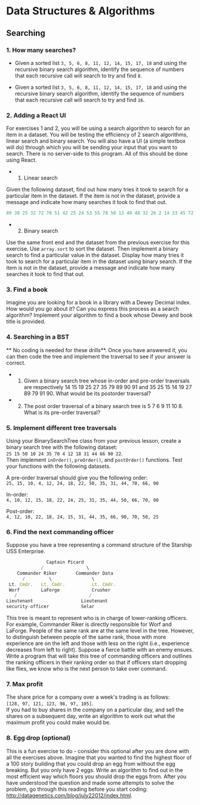 # Data Structures & Algorithms

## Searching

### 1. How many searches?  

 - Given a sorted list `3, 5, 6, 8, 11, 12, 14, 15, 17, 18` and using the recursive binary search algorithm, identify the sequence of numbers that each recursive call will search to try and find `8`.

 - Given a sorted list `3, 5, 6, 8, 11, 12, 14, 15, 17, 18` and using the recursive binary search algorithm, identify the sequence of numbers that each recursive call will search to try and find `16`.

### 2. Adding a React UI  

For exercises 1 and 2, you will be using a search algorithm to search for an item in a dataset. You will be testing the efficiency of 2 search algorithms, linear search and binary search. You will also have a UI (a simple textbox will do) through which you will be sending your input that you want to search. There is no server-side to this program. All of this should be done using React.

 - 1) Linear search

Given the following dataset, find out how many tries it took to search for a particular item in the dataset. If the item is not in the dataset, provide a message and indicate how many searches it took to find that out.  

```javascript
89 30 25 32 72 70 51 42 25 24 53 55 78 50 13 40 48 32 26 2 14 33 45 72 56 44 21 88 27 68 15 62 93 98 73 28 16 46 87 28 65 38 67 16 85 63 23 69 64 91 9 70 81 27 97 82 6 88 3 7 46 13 11 64 76 31 26 38 28 13 17 69 90 1 6 7 64 43 9 73 80 98 46 27 22 87 49 83 6 39 42 51 54 84 34 53 78 40 14 5
```  

 - 2) Binary search  

Use the same front end and the dataset from the previous exercise for this exercise. Use `array.sort` to sort the dataset. Then implement a binary search to find a particular value in the dataset. Display how many tries it took to search for a particular item in the dataset using binary search. If the item is not in the dataset, provide a message and indicate how many searches it took to find that out.

### 3. Find a book  

Imagine you are looking for a book in a library with a Dewey Decimal index. How would you go about it? Can you express this process as a search algorithm? Implement your algorithm to find a book whose Dewey and book title is provided.

### 4. Searching in a BST  

** No coding is needed for these drills**. Once you have answered it, you can then code the tree and implement the traversal to see if your answer is correct.

 - 1) Given a binary search tree whose in-order and pre-order traversals are respectively 14 15 19 25 27 35 79 89 90 91 and 35 25 15 14 19 27 89 79 91 90. What would be its postorder traversal?

 - 2) The post order traversal of a binary search tree is 5 7 6 9 11 10 8. What is its pre-order traversal?

### 5. Implement different tree traversals  

Using your BinarySearchTree class from your previous lesson, create a binary search tree with the following dataset:  
`25 15 50 10 24 35 70 4 12 18 31 44 66 90 22`.  
Then implement `inOrder()`, `preOrder()`, and `postOrder()` functions. Test your functions with the following datasets.

A pre-order traversal should give you the following order:  
`25, 15, 10, 4, 12, 24, 18, 22, 50, 35, 31, 44, 70, 66, 90`

In-order:  
`4, 10, 12, 15, 18, 22, 24, 25, 31, 35, 44, 50, 66, 70, 90`

Post-order:  
`4, 12, 10, 22, 18, 24, 15, 31, 44, 35, 66, 90, 70, 50, 25`  

### 6. Find the next commanding officer  

Suppose you have a tree representing a command structure of the Starship USS Enterprise.  

```javascript
               Captain Picard
             /                \
    Commander Riker       Commander Data
      /         \               \
 Lt. Cmdr.   Lt. Cmdr.          Lt. Cmdr.
 Worf        LaForge            Crusher
   /                           /
Lieutenant                  Lieutenant
security-officer            Selar
```  

This tree is meant to represent who is in charge of lower-ranking officers. For example, Commander Riker is directly responsible for Worf and LaForge. People of the same rank are at the same level in the tree. However, to distinguish between people of the same rank, those with more experience are on the left and those with less on the right (i.e., experience decreases from left to right). Suppose a fierce battle with an enemy ensues. Write a program that will take this tree of commanding officers and outlines the ranking officers in their ranking order so that if officers start dropping like flies, we know who is the next person to take over command.

### 7. Max profit  

The share price for a company over a week's trading is as follows:  
`[128, 97, 121, 123, 98, 97, 105]`.  
If you had to buy shares in the company on a particular day, and sell the shares on a subsequent day, write an algorithm to work out what the maximum profit you could make would be.

### 8. Egg drop (optional)  

This is a fun exercise to do - consider this optional after you are done with all the exercises above. Imagine that you wanted to find the highest floor of a 100 story building that you could drop an egg from without the egg breaking. But you only have 2 eggs. Write an algorithm to find out in the most efficient way which floors you should drop the eggs from. After you have understood the question and made some attempts to solve the problem, go through this reading before you start coding: http://datagenetics.com/blog/july22012/index.html.